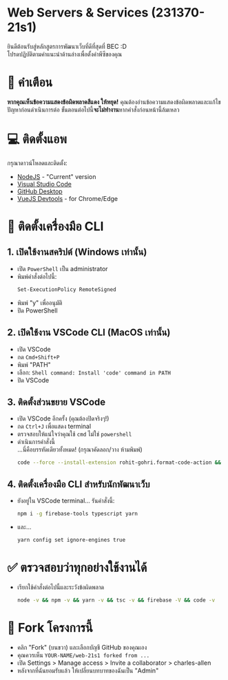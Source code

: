 # Web Servers & Services (231370-21s1)

ยินดีต้อนรับสู่หลักสูตรการพัฒนาเว็บที่ดีที่สุดที่ BEC :D  
โปรดปฏิบัติตามคำแนะนำด้านล่างเพื่อตั้งค่าพีซีของคุณ

# 🚨 คำเตือน

**หากคุณเห็นข้อความแสดงข้อผิดพลาดสีแดง ให้หยุด!** คุณต้องอ่านข้อความแสดงข้อผิดพลาดและแก้ไขปัญหาก่อนดำเนินการต่อ ขั้นตอนต่อไปนี้**จะไม่ทำงาน**หากคำสั่งก่อนหน้านี้ล้มเหลว

# 💻 ติดตั้งแอพ

กรุณาดาวน์โหลดและติดตั้ง:

- [NodeJS](https://nodejs.org/en/download/current/) - "Current" version
- [Visual Studio Code](https://code.visualstudio.com/Download)
- [GitHub Desktop](https://desktop.github.com/)
- [VueJS Devtools](https://chrome.google.com/webstore/detail/vuejs-devtools/nhdogjmejiglipccpnnnanhbledajbpd?hl=en) - for Chrome/Edge

# 🧘 ติดตั้งเครื่องมือ CLI

## 1. เปิดใช้งานสคริปต์ (Windows เท่านั้น)

- เปิด `PowerShell` เป็น administrator
- พิมพ์คำสั่งต่อไปนี้:
  ```sh
  Set-ExecutionPolicy RemoteSigned
  ```
- พิมพ์ "y" เพื่ออนุมัติ
- ปิด PowerShell

## 2. เปิดใช้งาน VSCode CLI (MacOS เท่านั้น)

- เปิด VSCode
- กด `Cmd+Shift+P`
- พิมพ์ "PATH"
- เลือก: `Shell command: Install 'code' command in PATH`
- ปิด VSCode

## 3. ติดตั้งส่วนขยาย VSCode

- เปิด VSCode อีกครั้ง (คุณต้องปิดจริงๆ!)
- กด `Ctrl+J` เพื่อแสดง terminal
- ตรวจสอบให้แน่ใจว่าคุณใช้ `cmd` ไม่ใช่ `powershell`
- ดำเนินการคำสั่งนี้  
  ...นี่คือบรรทัดเดียวทั้งหมด! (กรุณาคัดลอก/วาง ห้ามพิมพ์)
  ```sh
  code --force --install-extension rohit-gohri.format-code-action && code --force --install-extension dbaeumer.vscode-eslint && code --force --install-extension esbenp.prettier-vscode && code --force --install-extension stylelint.vscode-stylelint && code --force --install-extension octref.vetur && code --force --install-extension TabNine.tabnine-vscode && code --force --install-extension MS-vsliveshare.vsliveshare && code --force --install-extension humao.rest-client && code --force --install-extension yzhang.markdown-all-in-one
  ```

## 4. ติดตั้งเครื่องมือ CLI สำหรับนักพัฒนาเว็บ

- ยังอยู่ใน VSCode terminal... รันคำสั่งนี้:
  ```sh
  npm i -g firebase-tools typescript yarn
  ```
- และ...
  ```sh
  yarn config set ignore-engines true
  ```

# ✅ ตรวจสอบว่าทุกอย่างใช้งานได้

- เรียกใช้คำสั่งต่อไปนี้และระวังข้อผิดพลาด
  ```sh
  node -v && npm -v && yarn -v && tsc -v && firebase -V && code -v
  ```

# 🙌 Fork โครงการนี้

- คลิก "Fork" (บนขวา) และเลือกบัญชี GitHub ของคุณเอง
- คุณควรเห็น `YOUR-NAME/web-21s1 forked from ...`
- เปิด Settings > Manage access > Invite a collaborator > charles-allen
- หลังจากที่ฉันยอมรับแล้ว ให้เปลี่ยนบทบาทของฉันเป็น "Admin"
